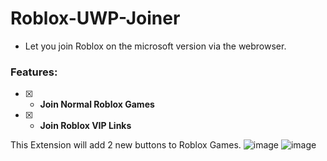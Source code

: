 # Roblox-UWP-Joiner

- Let you join Roblox on the microsoft version via the webrowser.

### Features:
- [x] - **Join Normal Roblox Games**
- [x] - **Join Roblox VIP Links**

This Extension will add 2 new buttons to Roblox Games.
![image](https://github.com/Aspectise/Roblox-UWP-Joiner/assets/90333100/9918b476-5cff-49a3-bd54-2a99fe00cfa0)
![image](https://github.com/Aspectise/Roblox-UWP-Joiner/assets/90333100/03a9a860-ef4d-4a8f-ace4-50c6316183f8)

